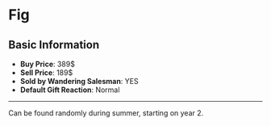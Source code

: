 # Fig

## Basic Information

- **Buy Price**: 389$
- **Sell Price**: 189$
- **Sold by Wandering Salesman**: YES
- **Default Gift Reaction**: Normal

---
Can be found randomly during summer, starting on year 2.
